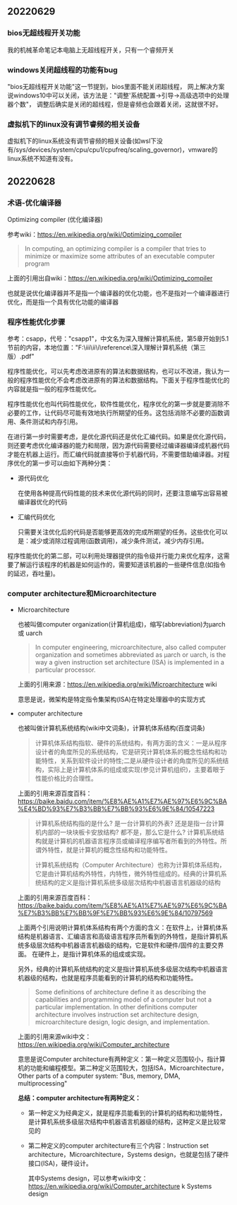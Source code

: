 ## 20220629

### bios无超线程开关功能

我的机械革命笔记本电脑上无超线程开关，只有一个睿频开关

### windows关闭超线程的功能有bug

"bios无超线程开关功能"这一节提到，bios里面不能关闭超线程，
网上解决方案说windows10中可以关闭，该方法是："调整'系统配置->引导->高级选项中的处理器个数"，
调整后确实是关闭的超线程，但是睿频也会跟着关闭，这就很不好。

### 虚拟机下的linux没有调节睿频的相关设备

虚拟机下的linux系统没有调节睿频的相关设备(如wsl下没有/sys/devices/system/cpu/cpu1/cpufreq/scaling_governor)，vmware的linux系统不知道有没有。

## 20220628

### 术语-优化编译器

Optimizing compiler (优化编译器)

参考wiki：<https://en.wikipedia.org/wiki/Optimizing_compiler>

> In computing, an optimizing compiler is a compiler that tries to minimize or maximize some attributes of an executable computer program

上面的引用出自wiki：<https://en.wikipedia.org/wiki/Optimizing_compiler>

也就是说优化编译器并不是指一个编译器的优化功能，也不是指对一个编译器进行优化，而是指一个具有优化功能的编译器

### 程序性能优化步骤

参考：csapp，代号："csapp1"，中文名为深入理解计算机系统，第5章开始到5.1节前的内容，本地位置："F:\iii\ii\i\reference\深入理解计算机系统（第三版）.pdf"

程序性能优化，可以先考虑改进原有的算法和数据结构，也可以不改进，我认为一般的程序性能优化不会考虑改进原有的算法和数据结构。下面关于程序性能优化的内容就是指一般的程序性能优化。

程序性能优化也叫代码性能优化，软件性能优化，程序优化的第一步就是要消除不必要的工作，让代码尽可能有效地执行所期望的任务。这包括消除不必要的函数调用、条件测试和内存引用。
<!-- 上面一段部分参考了csapp1 -->

在进行第一步时需要考虑，是优化源代码还是优化汇编代码。如果是优化源代码，则还要考虑优化编译器的能力和局限，因为源代码需要经过编译器编译成机器代码才能在机器上运行。而汇编代码就直接等价于机器代码，不需要借助编译器。对程序优化的第一步可以由如下两种分类：

- 源代码优化

   在使用各种提高代码性能的技术来优化源代码的同时，还要注意编写出容易被编译器优化的代码

- 汇编代码优化

   只需要关注优化后的代码是否能够更高效的完成所期望的任务。这些优化可以是：减少或消除过程调用(函数调用)，减少条件测试，减少内存引用。

程序性能优化的第二部，可以利用处理器提供的指令级并行能力来优化程序，这需要了解运行该程序的机器是如何运作的，需要知道该机器的一些硬件信息(如指令的延迟，吞吐量)。
<!-- 上面的内容参考了csapp1 -->

### computer architecture和Microarchitecture

- Microarchitecture

   也被叫做computer organization(计算机组成)，缩写(abbreviation)为µarch 或 uarch

   > In computer engineering, microarchitecture, also called computer organization and sometimes abbreviated as µarch or uarch, is the way a given instruction set architecture (ISA) is implemented in a particular processor.

   上面的引用来源：<https://en.wikipedia.org/wiki/Microarchitecture> wiki

   意思是说，微架构是特定指令集架构(ISA)在特定处理器中的实现方式

- computer architecture

   也被叫做计算机系统结构(wiki中文词条)，计算机体系结构(百度词条)

   > 计算机体系结构指软、硬件的系统结构，有两方面的含义：一是从程序设计者的角度所见的系统结构，它是研究计算机体系的概念性结构和功能特性，关系到软件设计的特性;二是从硬件设计者的角度所见的系统结构，实际上是计算机体系的组成或实现(参见计算机组织)，主要着眼于性能价格比的合理性。

   上面的引用来源百度百科：<https://baike.baidu.com/item/%E8%AE%A1%E7%AE%97%E6%9C%BA%E4%BD%93%E7%B3%BB%E7%BB%93%E6%9E%84/10547223>

   > 计算机系统结构指的是什么? 是一台计算机的外表? 还是是指一台计算机内部的一块块板卡安放结构? 都不是，那么它是什么? 计算机系统结构就是计算机的机器语言程序员或编译程序编写者所看到的外特性。所谓外特性，就是计算机的概念性结构和功能特性。
   >
   > 计算机系统结构（Computer Architecture）也称为计算机体系结构，它是由计算机结构外特性，内特性，微外特性组成的。经典的计算机系统结构的定义是指计算机系统多级层次结构中机器语言机器级的结构

   上面的引用来源百度百科：<https://baike.baidu.com/item/%E8%AE%A1%E7%AE%97%E6%9C%BA%E7%B3%BB%E7%BB%9F%E7%BB%93%E6%9E%84/10797569>

   上面两个引用说明计算机体系结构有两个方面的含义：在软件上，计算机体系结构是机器语言、汇编语言和高级语言程序员所看到的外特性，是指计算机系统多级层次结构中机器语言机器级的结构，它是软件和硬件/固件的主要交界面。
   在硬件上，是指计算机体系的组成或实现。

   另外，经典的计算机系统结构的定义是指计算机系统多级层次结构中机器语言机器级的结构，也就是程序员能看到的计算机的结构和功能特性。

   > Some definitions of architecture define it as describing the capabilities and programming model of a computer but not a particular implementation. In other definitions computer architecture involves instruction set architecture design, microarchitecture design, logic design, and implementation.

   上面的引用来源wiki中文：<https://en.wikipedia.org/wiki/Computer_architecture>

   意思是说Computer architecture有两种定义：第一种定义范围较小，指计算机的功能和编程模型。第二种定义范围较大，包括ISA，Microarchitecture，Other parts of a computer system: "Bus, memory, DMA, multiprocessing"

   **总结：computer architecture有两种定义：**

  - 第一种定义为经典定义，就是程序员能看到的计算机的结构和功能特性，是计算机系统多级层次结构中机器语言机器级的结构，这种定义是比较常见的
  - 第二种定义的computer architecture有三个内容：Instruction set architecture，Microarchitecture，Systems design，也就是包括了硬件接口(ISA)，硬件设计。

      其中Systems design，可以参考wiki中文：<https://en.wikipedia.org/wiki/Computer_architecture> k Systems design
